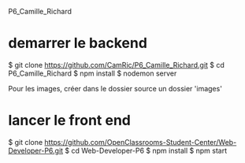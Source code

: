P6_Camille_Richard



# demarrer le backend
$ git clone https://github.com/CamRic/P6_Camille_Richard.git
$ cd P6_Camille_Richard
$ npm install
$ nodemon server

Pour les images, créer dans le dossier source un dossier 'images'

# lancer le front end
$ git clone https://github.com/OpenClassrooms-Student-Center/Web-Developer-P6.git
$ cd Web-Developer-P6
$ npm install
$ npm start
